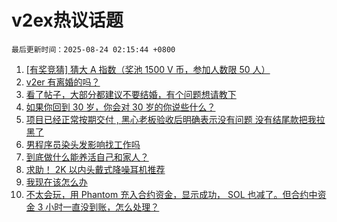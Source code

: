 # v2ex热议话题

`最后更新时间：2025-08-24 02:15:44 +0800`

1. [[有奖竞猜] 猜大 A 指数（奖池 1500 V 币，参加人数限 50 人）](https://www.v2ex.com/t/1154385)
1. [v2er 有离婚的吗？](https://www.v2ex.com/t/1154381)
1. [看了帖子，大部分都建议不要结婚，有个问题想请教下](https://www.v2ex.com/t/1154401)
1. [如果你回到 30 岁，你会对 30 岁的你说些什么？](https://www.v2ex.com/t/1154374)
1. [项目已经正常按期交付 , 黑心老板验收后明确表示没有问题 没有结尾款把我拉黑了](https://www.v2ex.com/t/1154383)
1. [男程序员染头发影响找工作吗](https://www.v2ex.com/t/1154414)
1. [到底做什么能养活自己和家人？](https://www.v2ex.com/t/1154439)
1. [求助！ 2K 以内头戴式降噪耳机推荐](https://www.v2ex.com/t/1154409)
1. [我现在该怎么办](https://www.v2ex.com/t/1154377)
1. [不太会玩，用 Phantom 充入合约资金，显示成功， SOL 也减了。但合约中资金 3 小时一直没到账，怎么处理？](https://www.v2ex.com/t/1154367)

